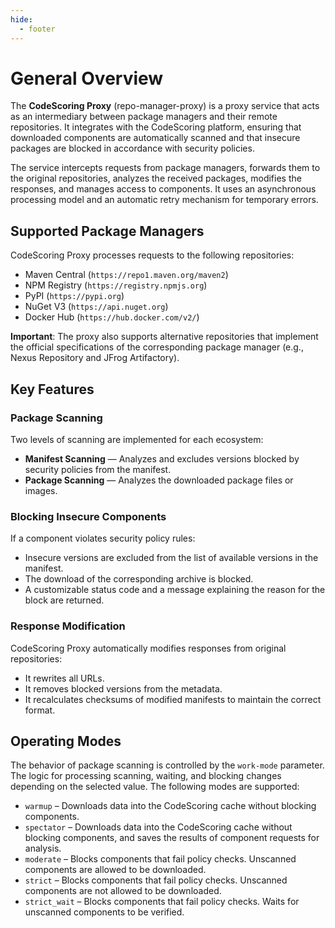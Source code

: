 ```yaml
---
hide:
  - footer
---
```


# General Overview

The **CodeScoring Proxy** (repo-manager-proxy) is a proxy service that acts as an intermediary between package managers and their remote repositories. It integrates with the CodeScoring platform, ensuring that downloaded components are automatically scanned and that insecure packages are blocked in accordance with security policies.

The service intercepts requests from package managers, forwards them to the original repositories, analyzes the received packages, modifies the responses, and manages access to components. It uses an asynchronous processing model and an automatic retry mechanism for temporary errors.

## Supported Package Managers

CodeScoring Proxy processes requests to the following repositories:

- Maven Central (`https://repo1.maven.org/maven2`)
- NPM Registry (`https://registry.npmjs.org`)
- PyPI (`https://pypi.org`)
- NuGet V3 (`https://api.nuget.org`)
- Docker Hub (`https://hub.docker.com/v2/`)

**Important**: The proxy also supports alternative repositories that implement the official specifications of the corresponding package manager (e.g., Nexus Repository and JFrog Artifactory).

## Key Features

### Package Scanning

Two levels of scanning are implemented for each ecosystem:

- **Manifest Scanning** — Analyzes and excludes versions blocked by security policies from the manifest.
- **Package Scanning** — Analyzes the downloaded package files or images.

### Blocking Insecure Components

If a component violates security policy rules:

- Insecure versions are excluded from the list of available versions in the manifest.
- The download of the corresponding archive is blocked.
- A customizable status code and a message explaining the reason for the block are returned.

### Response Modification

CodeScoring Proxy automatically modifies responses from original repositories:

- It rewrites all URLs.
- It removes blocked versions from the metadata.
- It recalculates checksums of modified manifests to maintain the correct format.


## Operating Modes

The behavior of package scanning is controlled by the `work-mode` parameter. The logic for processing scanning, waiting, and blocking changes depending on the selected value. The following modes are supported:

- `warmup` – Downloads data into the CodeScoring cache without blocking components.
- `spectator` – Downloads data into the CodeScoring cache without blocking components, and saves the results of component requests for analysis.
- `moderate` – Blocks components that fail policy checks. Unscanned components are allowed to be downloaded.
- `strict` – Blocks components that fail policy checks. Unscanned components are not allowed to be downloaded.
- `strict_wait` – Blocks components that fail policy checks. Waits for unscanned components to be verified.